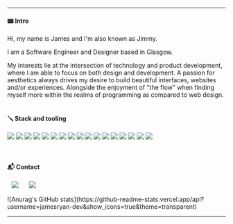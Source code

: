 <hr />
<h4>📟  Intro</h4>
<p>Hi, my name is James and I'm also known as Jimmy.</p>
<p>I am a Software Engineer and Designer based in Glasgow.</p>
<div>My interests lie at the intersection of technology and product development, where I am able to focus on both design and development. A passion for aesthetics always drives my desire to build beautiful interfaces, websites and/or experiences. Alongside the enjoyment of "the flow" when finding myself more within the realms of programming as compared to web design.</div>

<br />


<h4>🪛  Stack and tooling</h4>
  <p align = "left">
      <img src="https://img.shields.io/badge/JavaScript-1b242d?style=for-the-badge&logo=javascript&logoColor=f5f5f5"/>
      <img src="https://img.shields.io/badge/CSS-1b242d?style=for-the-badge&logo=css3&logoColor=f5f5f5"/>
      <img src="https://img.shields.io/badge/HTML-1b242d?style=for-the-badge&logo=html5&logoColor=f5f5f5"/>
      <img src="https://img.shields.io/badge/figma-1b242d?style=for-the-badge&logo=figma&logoColor=f5f5f5"/>
      <img src="https://img.shields.io/badge/sketch-1b242d?style=for-the-badge&logo=sketch&logoColor=f5f5f5"/>
      <img src="https://img.shields.io/badge/next.js-1b242d?style=for-the-badge&logo=nextdotjs&logoColor=f5f5f5"/>
      <img src="https://img.shields.io/badge/React-1b242d?style=for-the-badge&logo=react&logoColor=white"/>
      <img src="https://img.shields.io/badge/styled_components-1b242d?style=for-the-badge&logo=styledcomponents&logoColor=f5f5f5"/>
      <img src="https://img.shields.io/badge/jest-1b242d?style=for-the-badge&logo=jest&logoColor=f5f5f5"/>
      <img src="https://img.shields.io/badge/git-1b242d?style=for-the-badge&logo=git&logoColor=f5f5f5"/>
      <img src="https://img.shields.io/badge/Node.js-1b242d?style=for-the-badge&logo=node.js&logoColor=f5f5f5"/>
      <img src="https://img.shields.io/badge/Amazon_AWS-1b242d?style=for-the-badge&logo=amazon-aws&logoColor=f5f5f5"/>
      <img src="https://img.shields.io/badge/vercel-1b242d?style=for-the-badge&logo=vercel&logoColor=f5f5f5"/>
      <img src="https://img.shields.io/badge/jira-1b242d?style=for-the-badge&logo=jira&logoColor=f5f5f5"/>
      <img src="https://img.shields.io/badge/notion-1b242d?style=for-the-badge&logo=notion&logoColor=f5f5f5"/>
    <img src="https://img.shields.io/badge/visual_studio_code-1b242d?style=for-the-badge&logo=visualstudiocode&logoColor=f5f5f5"/>
    <img src="https://img.shields.io/badge/mac_os-1b242d?style=for-the-badge&logo=macos&logoColor=f5f5f5"/>

  </p>
<br />
<p>
  <h4>📬  Contact</h4>
    <p align = "left">
      <a style="text-decoration: none;" href='https://www.linkedin.com/in/jamesryanco/'>
        <img src="https://img.shields.io/badge/LinkedIn-1b242d?style=for-the-badge&logo=linkedin&logoColor=f5f5f5" style="height : auto; margin-left : 10px; margin-right : 10px; text-decoration: none;"/>
      </a>
      <a style="text-decoration: none;" href="mailto:hello@jamesryan.co">
        <img src="https://img.shields.io/badge/Gmail-1b242d?style=for-the-badge&logo=gmail&logoColor=f5f5f5" style="height : auto; margin-left : 10px; margin-right : 10px; text-decoration: none;"/>
      </a>
    </p>
</p>

<div align="left">
  <!-- <img src="https://github-readme-stats.vercel.app/api/top-langs/?username=jamesryan-dev&role=OWNER,ORGANIZATION_MEMBER,COLLABORATOR&text_color=9f9f9f&bg_color=00000000&hide_border=true&hide_title=true&count_private=true&include_all_commits&enable_animations=true" /> -->
  ![Anurag's GitHub stats](https://github-readme-stats.vercel.app/api?username=jamesryan-dev&show_icons=true&theme=transparent)
</div>

<hr />

<!-- k https://hendrasob.github.io/badges/ -->
